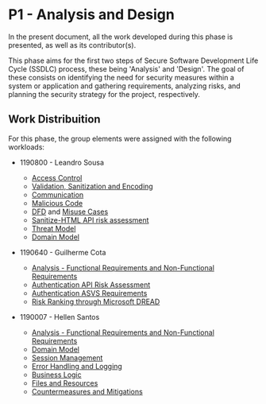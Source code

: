 

# P1 - Analysis and Design

In the present document, all the work developed during this phase is presented, as well as its contributor(s).

This phase aims for the first two steps of Secure Software Development Life Cycle (SSDLC) process, these being 'Analysis' and 'Design'. The goal of these consists on identifying the need for security measures within a system or application and gathering requirements, analyzing risks, and planning the security strategy for the project, respectively.


## Work Distribuition

For this phase, the group elements were assigned with the following workloads:

- 1190800 - Leandro Sousa	
	- [Access Control](https://github.com/padrinoski/desofs2024_M1C_1/blob/main/documentation/ssdlc/security-requirements/access_control.md)
	- [Validation, Sanitization and Encoding](https://github.com/padrinoski/desofs2024_M1C_1/blob/main/documentation/ssdlc/security-requirements/validation_sanitization_encoding.md)
	- [Communication](https://github.com/padrinoski/desofs2024_M1C_1/blob/main/documentation/ssdlc/security-requirements/communication.md)
	- [Malicious Code](https://github.com/padrinoski/desofs2024_M1C_1/blob/main/documentation/ssdlc/security-requirements/malicious_code.md)
	- [DFD](https://github.com/padrinoski/desofs2024_M1C_1/tree/main/documentation/domain/Diagrams/DFD) and [Misuse Cases](https://github.com/padrinoski/desofs2024_M1C_1/blob/main/documentation/domain/MisuseCases.jpg)
	- [Sanitize-HTML API risk assessment](https://github.com/padrinoski/desofs2024_M1C_1/blob/main/documentation/ssdlc/security-requirements/sanitize-html_risk_assessment.md)
	- [Threat Model](https://github.com/padrinoski/desofs2024_M1C_1/blob/main/documentation/ssdlc/ThreatModel.md)
	- [Domain Model](https://github.com/padrinoski/desofs2024_M1C_1/blob/main/documentation/domain/Comic%20Book%20Store.jpg)

- 1190640 - Guilherme Cota
	- [Analysis - Functional Requirements and Non-Functional Requirements](https://github.com/padrinoski/desofs2024_M1C_1/blob/main/documentation/ssdlc/analysis.md)
	- [Authentication API Risk Assessment](https://github.com/padrinoski/desofs2024_M1C_1/blob/main/documentation/ssdlc/security-requirements/auth0_assessment.md)
	- [Authentication ASVS Requirements](https://github.com/padrinoski/desofs2024_M1C_1/blob/main/documentation/ssdlc/security-requirements/authentication.md)
	- [Risk Ranking through Microsoft DREAD](https://github.com/padrinoski/desofs2024_M1C_1/blob/main/documentation/ssdlc/DREAD.md)

- 1190007 - Hellen Santos
	- [Analysis - Functional Requirements and Non-Functional Requirements](https://github.com/padrinoski/desofs2024_M1C_1/blob/main/documentation/ssdlc/analysis.md)
    - [Domain Model](https://github.com/padrinoski/desofs2024_M1C_1/blob/main/documentation/domain/Comic%20Book%20Store.jpg)
	- [Session Management](https://github.com/padrinoski/desofs2024_M1C_1/blob/main/documentation/ssdlc/security-requirements/session_management.md)
    - [Error Handling and Logging](https://github.com/padrinoski/desofs2024_M1C_1/blob/main/documentation/ssdlc/security-requirements/error_handling_and_logging.md)
    - [Business Logic](https://github.com/padrinoski/desofs2024_M1C_1/blob/main/documentation/ssdlc/security-requirements/business_logic.md)
    - [Files and Resources](https://github.com/padrinoski/desofs2024_M1C_1/blob/main/documentation/ssdlc/security-requirements/file_and_resources.md)
    - [Countermeasures and Mitigations](https://github.com/padrinoski/desofs2024_M1C_1/blob/main/documentation/ssdlc/countermeasures_and_mitigations.md)
